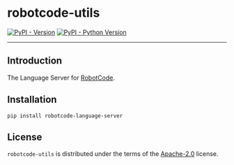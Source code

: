 # robotcode-utils

[![PyPI - Version](https://img.shields.io/pypi/v/robotcode-utils.svg)](https://pypi.org/project/robotcode-utils)
[![PyPI - Python Version](https://img.shields.io/pypi/pyversions/robotcode-utils.svg)](https://pypi.org/project/robotcode-utils)

-----

## Introduction

The Language Server for [RobotCode](https://robotcode.io).

## Installation

```console
pip install robotcode-language-server
```

## License

`robotcode-utils` is distributed under the terms of the [Apache-2.0](https://spdx.org/licenses/Apache-2.0.html) license.
